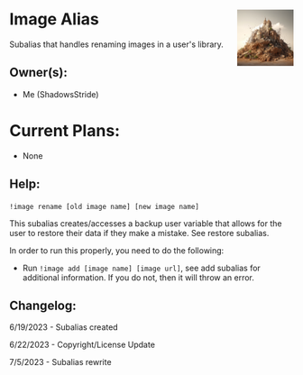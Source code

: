 <h1>Image Alias<img align="right" src="rubble.png" width="100px"></h1>

Subalias that handles renaming images in a user's library.

## Owner(s):
- Me (ShadowsStride)

# Current Plans:
- None

## Help:
`!image rename [old image name] [new image name]`

This subalias creates/accesses a backup user variable that allows for the user to restore their data if they make a mistake. See restore subalias.

In order to run this properly, you need to do the following:
- Run `!image add [image name] [image url]`, see add subalias for additional information. If you do not, then it will throw an error.

## Changelog:
6/19/2023 - Subalias created

6/22/2023 - Copyright/License Update

7/5/2023 - Subalias rewrite